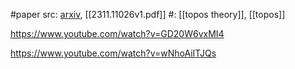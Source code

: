 #paper 
src: [arxiv](https://arxiv.org/pdf/2311.11026), [[2311.11026v1.pdf]]
#: [[topos theory]], [[topos]] 

https://www.youtube.com/watch?v=GD20W6vxMI4

https://www.youtube.com/watch?v=wNhoAiITJQs

